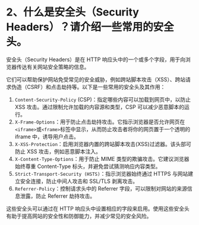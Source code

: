 # 2、什么是安全头（Security Headers）？请介绍一些常用的安全头。

安全头（Security Headers）是在 HTTP 响应头中的一个或多个字段，用于向浏览器传达有关网站安全策略的信息。

它们可以帮助保护网站免受常见的安全威胁，例如跨站脚本攻击（XSS）、跨站请求伪造（CSRF）和点击劫持等。以下是一些常用的安全头及其作用：

1. `Content-Security-Policy` (CSP)：指定哪些内容可以加载到网页中，以防止 XSS 攻击。通过限制允许加载的内容源和类型，CSP 可以减少恶意脚本的运行。
2. `X-Frame-Options`：用于防止点击劫持攻击。它指示浏览器是否允许网页在`<iframe>`或`<frame>`标签中显示，从而防止攻击者将你的网页置于一个透明的 iframe 中，诱导用户点击。
3. `X-XSS-Protection`：启用浏览器内置的跨站脚本攻击(XSS)过滤器。该头部可防止 XSS 攻击，例如恶意脚本注入。
4. `X-Content-Type-Options`：用于防止 MIME 类型的欺骗攻击。它建议浏览器始终尊重 Content-Type 标头，并避免尝试猜测响应内容类型。
5. `Strict-Transport-Security (HSTS)`：指示浏览器始终通过 HTTPS 与网站建立安全连接，防止中间人攻击和 SSL/TLS 剥离攻击。
6. `Referrer-Policy`：控制请求头中的 Referrer 字段，可以限制对网站的来源信息泄露，防止 Referrer 劫持攻击。

这些安全头可以通过在 HTTP 响应头中设置相应的字段来启用。使用这些安全头有助于提高网站的安全性和防御能力，并减少常见的安全风险。
